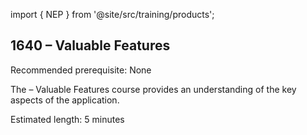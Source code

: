 import { NEP } from '@site/src/training/products';

## 1640 <NEP /> – Valuable Features

Recommended prerequisite: None

The <NEP /> – Valuable Features course provides an understanding of the key aspects of the application.

Estimated length: 5 minutes
